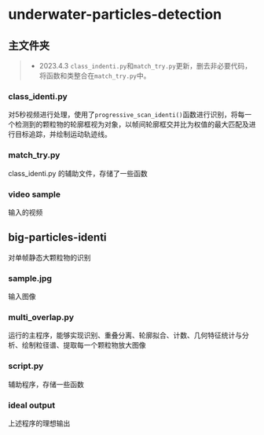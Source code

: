 # underwater-particles-detection
## 主文件夹
> - 2023.4.3 `class_indenti.py`和`match_try.py`更新，删去非必要代码，将函数和类整合在`match_try.py`中。
### class_identi.py 
对5秒视频进行处理，使用了`progressive_scan_identi()`函数进行识别，将每一个检测到的颗粒物的轮廓框视为对象，以帧间轮廓框交并比为权值的最大匹配及进行目标追踪，并绘制运动轨迹线。
### match_try.py
class_identi.py 的辅助文件，存储了一些函数
### video sample
输入的视频
## big-particles-identi
对单帧静态大颗粒物的识别
### sample.jpg 
输入图像
### multi_overlap.py
运行的主程序，能够实现识别、重叠分离、轮廓拟合、计数、几何特征统计与分析、绘制粒径谱、提取每一个颗粒物放大图像
### script.py
辅助程序，存储一些函数
### ideal output
上述程序的理想输出
